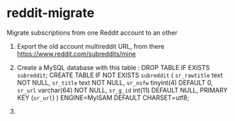 # reddit-migrate
Migrate subscriptions from one Reddit account to an other

1. Export the old account multireddit URL, from there https://www.reddit.com/subreddits/mine

2. Create a MySQL database with this table :
DROP TABLE IF EXISTS `subreddit`;
CREATE TABLE IF NOT EXISTS `subreddit` (
  `sr_rawtitle` text NOT NULL,
  `sr_title` text NOT NULL,
  `sr_nsfw` tinyint(4) DEFAULT 0,
  `sr_url` varchar(64) NOT NULL,
  `sr_g_id` int(11) DEFAULT NULL,
  PRIMARY KEY (`sr_url`)
) ENGINE=MyISAM DEFAULT CHARSET=utf8;

3. 
